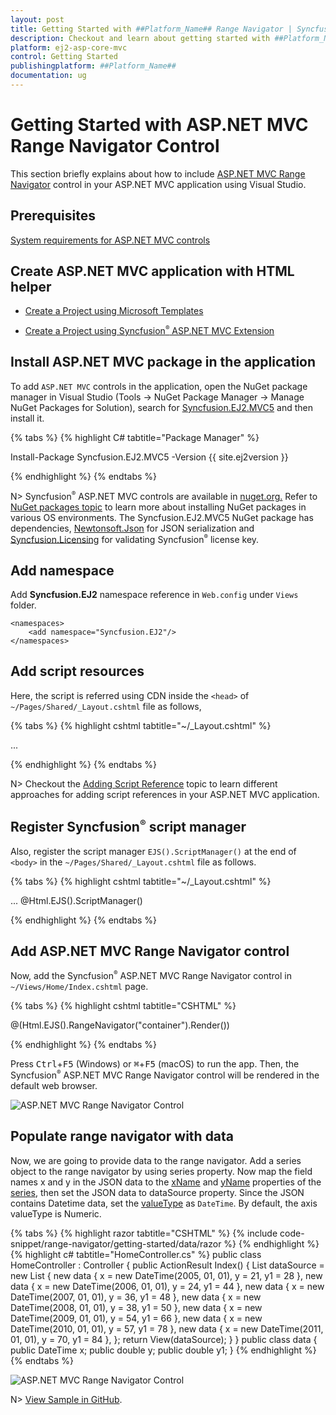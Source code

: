 ```yaml
---
layout: post
title: Getting Started with ##Platform_Name## Range Navigator | Syncfusion
description: Checkout and learn about getting started with ##Platform_Name## Range Navigator control of Syncfusion Essential JS 2 and more details.
platform: ej2-asp-core-mvc
control: Getting Started
publishingplatform: ##Platform_Name##
documentation: ug
---
```



# Getting Started with ASP.NET MVC Range Navigator Control

This section briefly explains about how to include [ASP.NET MVC Range Navigator](https://www.syncfusion.com/aspnet-mvc-ui-controls/range-selector) control in your ASP.NET MVC application using Visual Studio.

## Prerequisites

[System requirements for ASP.NET MVC controls](https://ej2.syncfusion.com/aspnetmvc/documentation/system-requirements)

## Create ASP.NET MVC application with HTML helper

* [Create a Project using Microsoft Templates](https://learn.microsoft.com/en-us/aspnet/mvc/overview/getting-started/introduction/getting-started#create-your-first-app)

* [Create a Project using Syncfusion<sup style="font-size:70%">&reg;</sup> ASP.NET MVC Extension](https://ej2.syncfusion.com/aspnetmvc/documentation/getting-started/project-template)

## Install ASP.NET MVC package in the application

To add `ASP.NET MVC` controls in the application, open the NuGet package manager in Visual Studio (Tools → NuGet Package Manager → Manage NuGet Packages for Solution), search for [Syncfusion.EJ2.MVC5](https://www.nuget.org/packages/Syncfusion.EJ2.MVC5) and then install it.

{% tabs %}
{% highlight C# tabtitle="Package Manager" %}

Install-Package Syncfusion.EJ2.MVC5 -Version {{ site.ej2version }}

{% endhighlight %}
{% endtabs %}

N> Syncfusion<sup style="font-size:70%">&reg;</sup> ASP.NET MVC controls are available in [nuget.org.](https://www.nuget.org/packages?q=syncfusion.EJ2) Refer to [NuGet packages topic](https://ej2.syncfusion.com/aspnetmvc/documentation/nuget-packages) to learn more about installing NuGet packages in various OS environments. The Syncfusion.EJ2.MVC5 NuGet package has dependencies, [Newtonsoft.Json](https://www.nuget.org/packages/Newtonsoft.Json/) for JSON serialization and [Syncfusion.Licensing](https://www.nuget.org/packages/Syncfusion.Licensing/) for validating Syncfusion<sup style="font-size:70%">&reg;</sup> license key.

## Add namespace

Add **Syncfusion.EJ2** namespace reference in `Web.config` under `Views` folder.

```
<namespaces>
    <add namespace="Syncfusion.EJ2"/>
</namespaces>
```

## Add script resources

Here, the script is referred using CDN inside the `<head>` of `~/Pages/Shared/_Layout.cshtml` file as follows,

{% tabs %}
{% highlight cshtml tabtitle="~/_Layout.cshtml" %}

<head>
    ...
    <!-- Syncfusion ASP.NET MVC controls scripts -->
    <script src="https://cdn.syncfusion.com/ej2/{{ site.ej2version }}/dist/ej2.min.js"></script>
</head>

{% endhighlight %}
{% endtabs %}

N> Checkout the [Adding Script Reference](https://ej2.syncfusion.com/aspnetmvc/documentation/common/adding-script-references) topic to learn different approaches for adding script references in your ASP.NET MVC application.

## Register Syncfusion<sup style="font-size:70%">&reg;</sup> script manager

Also, register the script manager `EJS().ScriptManager()` at the end of `<body>` in the `~/Pages/Shared/_Layout.cshtml` file as follows.

{% tabs %}
{% highlight cshtml tabtitle="~/_Layout.cshtml" %}

<body>
...
    <!-- Syncfusion ASP.NET MVC Script Manager -->
    @Html.EJS().ScriptManager()
</body>

{% endhighlight %}
{% endtabs %}

## Add ASP.NET MVC Range Navigator control

Now, add the Syncfusion<sup style="font-size:70%">&reg;</sup> ASP.NET MVC Range Navigator control in `~/Views/Home/Index.cshtml` page.

{% tabs %}
{% highlight cshtml tabtitle="CSHTML" %}

@(Html.EJS().RangeNavigator("container").Render())

{% endhighlight %}
{% endtabs %}

Press <kbd>Ctrl</kbd>+<kbd>F5</kbd> (Windows) or <kbd>⌘</kbd>+<kbd>F5</kbd> (macOS) to run the app. Then, the Syncfusion<sup style="font-size:70%">&reg;</sup> ASP.NET MVC Range Navigator control will be rendered in the default web browser.

![ASP.NET MVC Range Navigator Control](images/rangenavigator-control.png)

## Populate range navigator with data

Now, we are going to provide data to the range navigator. Add a series object to the range navigator by using series property. Now map the field names x and y in the JSON data to the [xName](https://help.syncfusion.com/cr/aspnetmvc-js2/Syncfusion.EJ2.Charts.RangeNavigator.html#Syncfusion_EJ2_Charts_RangeNavigator_XName) and [yName](https://help.syncfusion.com/cr/aspnetmvc-js2/Syncfusion.EJ2.Charts.RangeNavigator.html#Syncfusion_EJ2_Charts_RangeNavigator_YName) properties of the [series](https://help.syncfusion.com/cr/aspnetmvc-js2/Syncfusion.EJ2.Charts.RangeNavigator.html#Syncfusion_EJ2_Charts_RangeNavigator_Series), then set the JSON data to dataSource property. Since the JSON contains Datetime data, set the [valueType](https://help.syncfusion.com/cr/aspnetmvc-js2/Syncfusion.EJ2.Charts.RangeNavigator.html#Syncfusion_EJ2_Charts_RangeNavigator_ValueType) as `DateTime`. By default, the axis valueType is Numeric.

{% tabs %}
{% highlight razor tabtitle="CSHTML" %}
{% include code-snippet/range-navigator/getting-started/data/razor %}
{% endhighlight %}
{% highlight c# tabtitle="HomeController.cs" %}
public class HomeController : Controller
{
    public ActionResult Index()
    {
        List<data> dataSource = new List<data>
        {
            new data { x = new DateTime(2005, 01, 01), y = 21, y1 = 28 },
            new data { x = new DateTime(2006, 01, 01), y = 24, y1 = 44 },
            new data { x = new DateTime(2007, 01, 01), y = 36, y1 = 48 },
            new data { x = new DateTime(2008, 01, 01), y = 38, y1 = 50 },
            new data { x = new DateTime(2009, 01, 01), y = 54, y1 = 66 },
            new data { x = new DateTime(2010, 01, 01), y = 57, y1 = 78 },
            new data { x = new DateTime(2011, 01, 01), y = 70, y1 = 84 },
        };
        return View(dataSource);
    }
}
public class data
{
    public DateTime x;
    public double y;
    public double y1;
}
{% endhighlight %}
{% endtabs %}

![ASP.NET MVC Range Navigator Control](images/rn.png)

N> [View Sample in GitHub](https://github.com/SyncfusionExamples/ASP-NET-MVC-Getting-Started-Examples/tree/main/RangeNavigator/ASP.NET%20MVC%20Razor%20Examples).